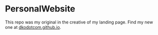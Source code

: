 # PersonalWebsite

This repo was my original in the creative of my landing page. Find my new one at [dkodotcom.github.io](http://www.dkodotcom.github.io/).
